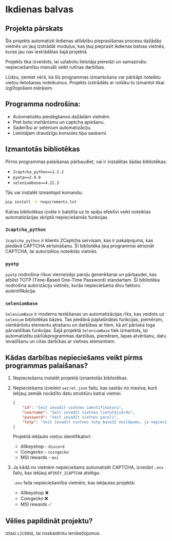 # Ikdienas balvas

## Projekta pārskats
Šis projekts automatizē ikdienas atlīdzību pieprasīšanas procesu dažādās vietnēs un ļauj izstrādāt moduļus, kas ļauj pieprasīt ikdienas balvas vietnēs, kuras jau nav iestrādātas šajā projektā.

Projekts tika izveidots, lai uzlabotu lietotāja pieredzi un samazinātu nepieciešamību manuāli veikt rutīnas darbības.

Lūdzu, ņemiet vērā, ka šīs programmas izmantošana var pārkāpt noteiktu vietņu lietošanas noteikumus. Projekts izstrādāts ar nolūku to izmantot tikai izglītojošiem mērķiem.

## Programma nodrošina:
- Automatizētu pieslēgšanos dažādām vietnēm.
- Pret botu mehānismu un captcha apiešanu.
- Saderību ar selenium automatizāciju.
- Lietotājam draudzīgu konsoles tipa saskarni.

## Izmantotās bibliotēkas
Pirms programmas palaišanas pārbaudiet, vai ir instalētas šādas bibliotēkas:

- `2captcha_python==1.2.2`
- `pyotp==2.9.0`
- `seleniumbase==4.22.3`

Tās var instalēt izmantojot komandu:

```bash
pip install -r requirements.txt
```

Katras bibliotēkas izvēle ir balstīta uz to spēju efektīvi veikt noteiktas automatizācijas skriptā nepieciešamās funkcijas.

### `2captcha_python`
`2captcha_python` ir klients 2Captcha servisam, kas ir pakalpojums, kas piedāvā CAPTCHA atrisināšanu. Šī bibliotēka ļauj programmai atrisināt CAPTCHA, lai autorizētos noteiktās vietnēs.

### `pyotp`
`pyotp` nodrošina rīkus vienreizējo paroļu ģenerēšanai un pārbaudei, kas atbilst TOTP (Time-Based One-Time Password) standartam. Šī bibliotēka nodrošina autorizāciju vietnēs, kurās nepieciešama divu faktoru autentifikācija.

### `seleniumbase`
`SeleniumBase` ir moderns testēšanas un automatizācijas rīks, kas veidots uz `selenium` bibliotēkas bāzes. Tas piedāvā paplašinātas funkcijas, piemēram, vienkāršotu elementu atrašanu un darbības ar tiem, kā arī pārluka loga pārvaldības funkcijas. Šajā projektā `SeleniumBase` tiek izmantots, lai automatizētu pārlūkprogrammas darbības, piemēram, lapas atvēršanu, datu ievadīšanu un citas darbības ar vietnes elementiem.

## Kādas darbības nepieciešams veikt pirms programmas palaišanas?

1) Nepieciešams instalēt projektā izmantotās bibliotēkas.
2) Nepieciešams izveidot `secret.json` failu, kas sastāv no masīva, kurš iekļauj zemāk norādīto datu struktūru katrai vietnei.
    ```json
    {
        "id": "šeit ievadīt vietnes identifikatoru",
        "username": "šeit ievadīt vietnes lietotājvārdu",
        "password": "šeit ievadīt vietnes paroli",
        "totp": "šeit ievadīt vietnes totp base32 noslēpumu, ja nepieciešama divu faktoru autentifikācija"
    }
    ```
    Projektā iekļauto vietņu identifikatori:
    - Allkeyshop - `discord`
    - Coingecko - `coingecko`
    - MSI rewards - `msi`
3) Ja kādā no vietnēm nepieciešams automatizēt CAPTCHA, izveidot `.env` failu, kas iekļauj `APIKEY_2CAPTCHA` atslēgu.

    `.env` faila nepieciešamība vietnēm, kas iekļautas projektā:
    - Allkeyshop ❌
    - Coingecko ❌
    - MSI rewards ✅

## Vēlies papildināt projektu?

Izlasi `LICENSE`, lai noskaidrotu ierobežojumus.